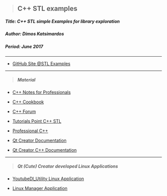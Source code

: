 > <h2><strong>C++ STL examples</strong></h2> 

<h5>Title: C++ STL simple Examples for library exploration</h5>

<h5>Author: Dimos Katsimardos</h5>

<h5>Period: June 2017</h5>


-------------------------------------------------------------------------------------------------------------------------------

* [GitHub Site @STL Examples](https://dimkatsi91.github.io/Cpp-STL-Examples/)


-------------------------------------------------------------------------------------------------------------------------------
 
> ##### _Material_ #####

* [C++ Notes for Professionals](https://books.goalkicker.com/CPlusPlusBook/ "Good Source")

* [C++ Cookbook](https://www.amazon.com/Herb-Schildts-C-Programming-Cookbook/dp/007148860X "Book #0")

* [C++ Forum](http://www.cplusplus.com/reference/stl/ "Site Material #1")

* [Tutorials Point C++ STL](https://www.tutorialspoint.com/cplusplus/cpp_stl_tutorial.htm "Site Material #0")

* [Professional C++](https://www.amazon.com/Professional-C-Marc-Gregoire/dp/1119421306 "Book #1")

* [Qt Creator Documentation](https://doc.qt.io/ "Everything")

* [ Qt Creator C++ Documentation](https://doc.qt.io/qt-5/qtgui-module.html "Qt (Cute) C++ Documentation")

-------------------------------------------------------------------------------------------------------------------------------

> ##### _Qt (Cute) Creator developed Linux Applications_ #####

* [YoutubeDl_Utility Linux Application](https://github.com/dimkatsi91/YoutubeDl_Utility_v2)

* [Linux Manager Application](https://github.com/dimkatsi91/Manager)
